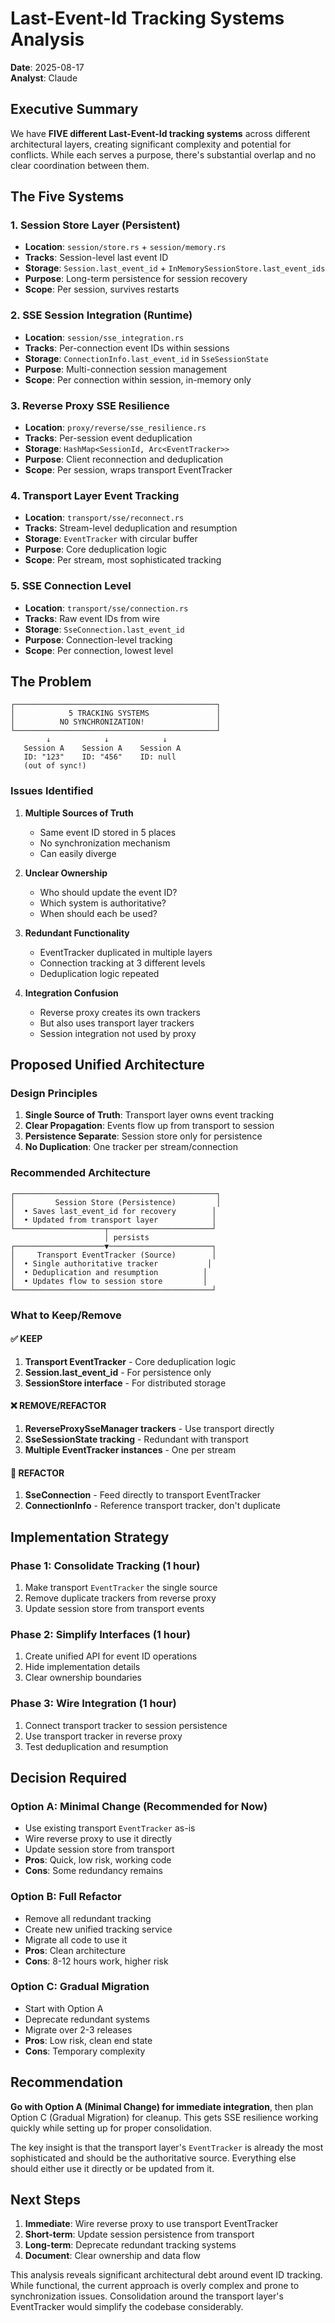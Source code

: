 # Last-Event-Id Tracking Systems Analysis
**Date**: 2025-08-17  
**Analyst**: Claude

## Executive Summary

We have **FIVE different Last-Event-Id tracking systems** across different architectural layers, creating significant complexity and potential for conflicts. While each serves a purpose, there's substantial overlap and no clear coordination between them.

## The Five Systems

### 1. Session Store Layer (Persistent)
- **Location**: `session/store.rs` + `session/memory.rs`
- **Tracks**: Session-level last event ID
- **Storage**: `Session.last_event_id` + `InMemorySessionStore.last_event_ids`
- **Purpose**: Long-term persistence for session recovery
- **Scope**: Per session, survives restarts

### 2. SSE Session Integration (Runtime)
- **Location**: `session/sse_integration.rs`
- **Tracks**: Per-connection event IDs within sessions
- **Storage**: `ConnectionInfo.last_event_id` in `SseSessionState`
- **Purpose**: Multi-connection session management
- **Scope**: Per connection within session, in-memory only

### 3. Reverse Proxy SSE Resilience
- **Location**: `proxy/reverse/sse_resilience.rs`
- **Tracks**: Per-session event deduplication
- **Storage**: `HashMap<SessionId, Arc<EventTracker>>`
- **Purpose**: Client reconnection and deduplication
- **Scope**: Per session, wraps transport EventTracker

### 4. Transport Layer Event Tracking
- **Location**: `transport/sse/reconnect.rs`
- **Tracks**: Stream-level deduplication and resumption
- **Storage**: `EventTracker` with circular buffer
- **Purpose**: Core deduplication logic
- **Scope**: Per stream, most sophisticated tracking

### 5. SSE Connection Level
- **Location**: `transport/sse/connection.rs`
- **Tracks**: Raw event IDs from wire
- **Storage**: `SseConnection.last_event_id`
- **Purpose**: Connection-level tracking
- **Scope**: Per connection, lowest level

## The Problem

```
┌─────────────────────────────────────────────┐
│            5 TRACKING SYSTEMS               │
│          NO SYNCHRONIZATION!                │
└─────────────────────────────────────────────┘
        ↓            ↓            ↓
   Session A    Session A    Session A
   ID: "123"    ID: "456"    ID: null
   (out of sync!)
```

### Issues Identified

1. **Multiple Sources of Truth**
   - Same event ID stored in 5 places
   - No synchronization mechanism
   - Can easily diverge

2. **Unclear Ownership**
   - Who should update the event ID?
   - Which system is authoritative?
   - When should each be used?

3. **Redundant Functionality**
   - EventTracker duplicated in multiple layers
   - Connection tracking at 3 different levels
   - Deduplication logic repeated

4. **Integration Confusion**
   - Reverse proxy creates its own trackers
   - But also uses transport layer trackers
   - Session integration not used by proxy

## Proposed Unified Architecture

### Design Principles
1. **Single Source of Truth**: Transport layer owns event tracking
2. **Clear Propagation**: Events flow up from transport to session
3. **Persistence Separate**: Session store only for persistence
4. **No Duplication**: One tracker per stream/connection

### Recommended Architecture

```
┌─────────────────────────────────────────────┐
│         Session Store (Persistence)         │
│  • Saves last_event_id for recovery        │
│  • Updated from transport layer            │
└────────────────────┬───────────────────────┘
                     │ persists
┌────────────────────▼───────────────────────┐
│     Transport EventTracker (Source)        │
│  • Single authoritative tracker           │
│  • Deduplication and resumption          │
│  • Updates flow to session store         │
└────────────────────────────────────────────┘
```

### What to Keep/Remove

#### ✅ **KEEP**
1. **Transport EventTracker** - Core deduplication logic
2. **Session.last_event_id** - For persistence only
3. **SessionStore interface** - For distributed storage

#### ❌ **REMOVE/REFACTOR**
1. **ReverseProxySseManager trackers** - Use transport directly
2. **SseSessionState tracking** - Redundant with transport
3. **Multiple EventTracker instances** - One per stream

#### 🔄 **REFACTOR**
1. **SseConnection** - Feed directly to transport EventTracker
2. **ConnectionInfo** - Reference transport tracker, don't duplicate

## Implementation Strategy

### Phase 1: Consolidate Tracking (1 hour)
1. Make transport `EventTracker` the single source
2. Remove duplicate trackers from reverse proxy
3. Update session store from transport events

### Phase 2: Simplify Interfaces (1 hour)
1. Create unified API for event ID operations
2. Hide implementation details
3. Clear ownership boundaries

### Phase 3: Wire Integration (1 hour)
1. Connect transport tracker to session persistence
2. Use transport tracker in reverse proxy
3. Test deduplication and resumption

## Decision Required

### Option A: Minimal Change (Recommended for Now)
- Use existing transport `EventTracker` as-is
- Wire reverse proxy to use it directly
- Update session store from transport
- **Pros**: Quick, low risk, working code
- **Cons**: Some redundancy remains

### Option B: Full Refactor
- Remove all redundant tracking
- Create new unified tracking service
- Migrate all code to use it
- **Pros**: Clean architecture
- **Cons**: 8-12 hours work, higher risk

### Option C: Gradual Migration
- Start with Option A
- Deprecate redundant systems
- Migrate over 2-3 releases
- **Pros**: Low risk, clean end state
- **Cons**: Temporary complexity

## Recommendation

**Go with Option A (Minimal Change) for immediate integration**, then plan Option C (Gradual Migration) for cleanup. This gets SSE resilience working quickly while setting up for proper consolidation.

The key insight is that the transport layer's `EventTracker` is already the most sophisticated and should be the authoritative source. Everything else should either use it directly or be updated from it.

## Next Steps

1. **Immediate**: Wire reverse proxy to use transport EventTracker
2. **Short-term**: Update session persistence from transport
3. **Long-term**: Deprecate redundant tracking systems
4. **Document**: Clear ownership and data flow

This analysis reveals significant architectural debt around event ID tracking. While functional, the current approach is overly complex and prone to synchronization issues. Consolidation around the transport layer's EventTracker would simplify the codebase considerably.